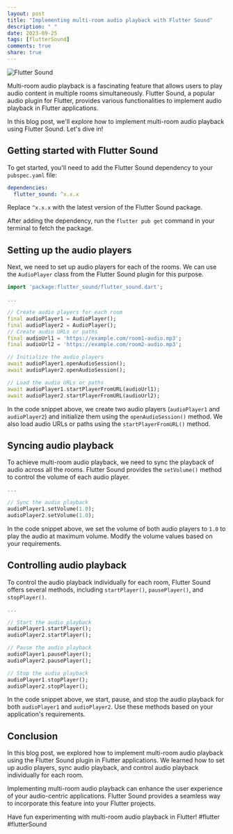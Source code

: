 ```yaml
---
layout: post
title: "Implementing multi-room audio playback with Flutter Sound"
description: " "
date: 2023-09-25
tags: [flutterSound]
comments: true
share: true
---
```


![Flutter Sound](https://flutter.dev/images/flutter-logo-sharing.png)

Multi-room audio playback is a fascinating feature that allows users to play audio content in multiple rooms simultaneously. Flutter Sound, a popular audio plugin for Flutter, provides various functionalities to implement audio playback in Flutter applications.

In this blog post, we'll explore how to implement multi-room audio playback using Flutter Sound. Let's dive in!

## Getting started with Flutter Sound

To get started, you'll need to add the Flutter Sound dependency to your `pubspec.yaml` file:

```yaml
dependencies:
  flutter_sound: ^x.x.x
```

Replace `^x.x.x` with the latest version of the Flutter Sound package.

After adding the dependency, run the `flutter pub get` command in your terminal to fetch the package.

## Setting up the audio players

Next, we need to set up audio players for each of the rooms. We can use the `AudioPlayer` class from the Flutter Sound plugin for this purpose.

```dart
import 'package:flutter_sound/flutter_sound.dart';

...

// Create audio players for each room
final audioPlayer1 = AudioPlayer();
final audioPlayer2 = AudioPlayer();
// Create audio URLs or paths
final audioUrl1 = 'https://example.com/room1-audio.mp3';
final audioUrl2 = 'https://example.com/room2-audio.mp3';

// Initialize the audio players
await audioPlayer1.openAudioSession();
await audioPlayer2.openAudioSession();

// Load the audio URLs or paths
await audioPlayer1.startPlayerFromURL(audioUrl1);
await audioPlayer2.startPlayerFromURL(audioUrl2);
```

In the code snippet above, we create two audio players (`audioPlayer1` and `audioPlayer2`) and initialize them using the `openAudioSession()` method. We also load audio URLs or paths using the `startPlayerFromURL()` method.

## Syncing audio playback

To achieve multi-room audio playback, we need to sync the playback of audio across all the rooms. Flutter Sound provides the `setVolume()` method to control the volume of each audio player.

```dart
...

// Sync the audio playback
audioPlayer1.setVolume(1.0);
audioPlayer2.setVolume(1.0);
```

In the code snippet above, we set the volume of both audio players to `1.0` to play the audio at maximum volume. Modify the volume values based on your requirements.

## Controlling audio playback

To control the audio playback individually for each room, Flutter Sound offers several methods, including `startPlayer()`, `pausePlayer()`, and `stopPlayer()`.

```dart
...

// Start the audio playback
audioPlayer1.startPlayer();
audioPlayer2.startPlayer();

// Pause the audio playback
audioPlayer1.pausePlayer();
audioPlayer2.pausePlayer();

// Stop the audio playback
audioPlayer1.stopPlayer();
audioPlayer2.stopPlayer();
```

In the code snippet above, we start, pause, and stop the audio playback for both `audioPlayer1` and `audioPlayer2`. Use these methods based on your application's requirements.

## Conclusion

In this blog post, we explored how to implement multi-room audio playback using the Flutter Sound plugin in Flutter applications. We learned how to set up audio players, sync audio playback, and control audio playback individually for each room.

Implementing multi-room audio playback can enhance the user experience of your audio-centric applications. Flutter Sound provides a seamless way to incorporate this feature into your Flutter projects.

Have fun experimenting with multi-room audio playback in Flutter! #flutter #flutterSound